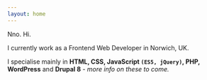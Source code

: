 ```yaml
---
layout: home
---
```

Nno. Hi.


I currently work as a Frontend Web Developer in Norwich, UK.


I specialise mainly in **HTML, CSS, JavaScript `(ES5, jQuery)`, PHP, WordPress** and **Drupal 8** - _more info on these to come._
